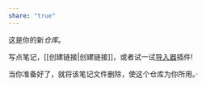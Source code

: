 ```yaml
---
share: "true"
---
```


这是你的新*仓库*。

写点笔记，[[创建链接|创建链接]]，或者试一试[导入器](https://help.obsidian.md/Plugins/Importer)插件!

当你准备好了，就将该笔记文件删除，使这个仓库为你所用。·